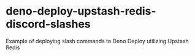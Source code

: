 # deno-deploy-upstash-redis-discord-slashes

Example of deploying slash commands to Deno Deploy utilizing Upstash Redis
